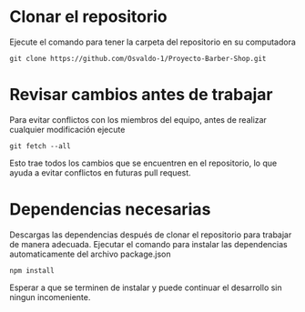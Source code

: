 # Clonar el repositorio
Ejecute el comando para tener la carpeta del repositorio en su computadora
```
git clone https://github.com/Osvaldo-1/Proyecto-Barber-Shop.git
```

# Revisar cambios antes de trabajar
Para evitar conflictos con los miembros del equipo, antes de realizar cualquier modificación ejecute
```
git fetch --all
```
Esto trae todos los cambios que se encuentren en el repositorio, lo que ayuda a evitar conflictos en futuras pull request.

# Dependencias necesarias

Descargas las dependencias después de clonar el repositorio para trabajar de manera adecuada. Ejecutar el comando para instalar las dependencias automaticamente del archivo package.json

```
npm install
```
Esperar a que se terminen de instalar y puede continuar el desarrollo sin ningun incomeniente.